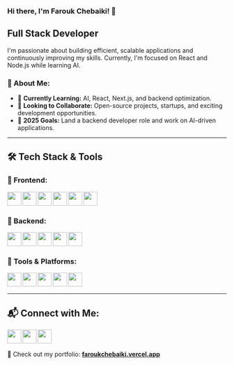 ### Hi there, I'm Farouk Chebaiki! 👋

## Full Stack Developer

I'm passionate about building efficient, scalable applications and continuously improving my skills. Currently, I'm focused on React and Node.js while learning AI.

### 🚀 About Me:
- 🌱 **Currently Learning:** AI, React, Next.js, and backend optimization.
- 👯 **Looking to Collaborate:** Open-source projects, startups, and exciting development opportunities.
- 🎯 **2025 Goals:** Land a backend developer role and work on AI-driven applications.

---

## 🛠️ Tech Stack & Tools

### 🔹 Frontend:
[<img align="left" height="32" width="32" src="https://cdn.simpleicons.org/javascript" />](https://developer.mozilla.org/en-US/docs/Web/JavaScript)
[<img align="left" height="32" width="32" src="https://cdn.simpleicons.org/react" />](https://reactjs.org/)
[<img align="left" height="32" width="32" src="https://cdn.simpleicons.org/redux" />](https://redux.js.org/)
[<img align="left" height="32" width="32" src="https://cdn.simpleicons.org/html5" />](https://developer.mozilla.org/en-US/docs/Web/HTML)
[<img align="left" height="32" width="32" src="https://cdn.simpleicons.org/css3" />](https://developer.mozilla.org/en-US/docs/Web/CSS)
[<img align="left" height="32" width="32" src="https://cdn.simpleicons.org/sass" />](https://sass-lang.com/)

<br /><br />

### 🔹 Backend:
[<img align="left" height="32" width="32" src="https://cdn.simpleicons.org/nodedotjs" />](https://nodejs.org/)
[<img align="left" height="32" width="32" src="https://cdn.simpleicons.org/express/FFF" />](https://expressjs.com/)
[<img align="left" height="32" width="32" src="https://cdn.simpleicons.org/postgresql" />](https://www.postgresql.org/)
[<img align="left" height="32" width="32" src="https://cdn.simpleicons.org/mongodb" />](https://www.mongodb.com/)
[<img align="left" height="32" width="32" src="https://img.icons8.com/?size=100&id=87330&format=png&color=000000" />](https://firebase.google.com/)

<br /><br />

### 🔹 Tools & Platforms:
[<img align="left" height="32" width="32" src="https://cdn.simpleicons.org/git" />](https://git-scm.com/)
[<img align="left" height="32" width="32" src="https://cdn.simpleicons.org/github/FFF" />](https://github.com/)
[<img align="left" height="32" width="32" src="https://cdn.simpleicons.org/postman" />](https://www.postman.com/)
[<img align="left" height="32" width="32" src="https://img.icons8.com/?size=100&id=0OQR1FYCuA9f&format=png&color=000000" />](https://code.visualstudio.com/)
[<img align="left" height="32" width="32" src="https://cdn.simpleicons.org/gnometerminal/FFF" />](https://help.gnome.org/users/gnome-terminal/)


<br /><br />

---

## 📬 Connect with Me:
[<img align="left" height="32" width="32" src="https://cdn.simpleicons.org/gmail" />](mailto:farouk.chebaiki@gmail.com)
[<img align="left" height="32" width="32" src="https://cdn.simpleicons.org/linkedin" />](https://linkedin.com/in/farouk7)
[<img align="left" height="32" width="32" src="https://cdn.simpleicons.org/x/FFF" />](https://x.com/faroukchebaiki)

<br /><br />

📌 Check out my portfolio: **[faroukchebaiki.vercel.app](https://faroukchebaiki.vercel.app/)**

